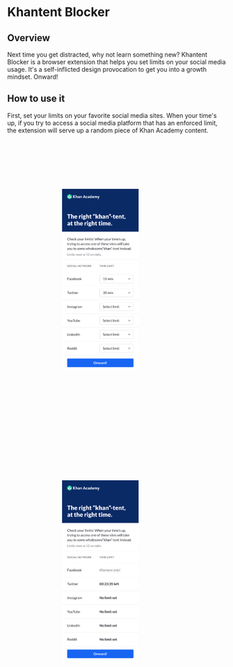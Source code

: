 # Khantent Blocker
## Overview
Next time you get distracted, why not learn something new? Khantent Blocker is a browser extension that helps you set limits on your social media usage. It's a self-inflicted design provocation to get you into a growth mindset. Onward!
## How to use it
First, set your limits on your favorite social media sites. When your time's up, if you try to access a social media platform that has an enforced limit, the extension will serve up a random piece of Khan Academy content.
<img src="images/Extension.png"
     alt="Khantent Blocker"
     width="35%"
     style="float: left; margin: 25%" />
<img src="images/Extension-1.png"
    alt="Khantent Blocker"
    width="35%"
    style="float: left; margin: 25%" />
